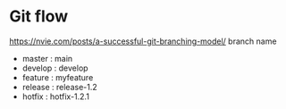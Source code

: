 # Git flow
https://nvie.com/posts/a-successful-git-branching-model/
branch name
- master : main
- develop : develop
- feature : myfeature
- release : release-1.2
- hotfix : hotfix-1.2.1